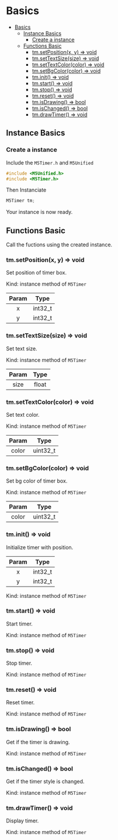 # Basics

- [Basics](#basics)
  - [Instance Basics](#instance-basics)
    - [Create a instance](#create-a-instance)
  - [Functions Basic](#functions-basic)
    - [tm.setPosition(x, y) => void](#tmsetpositionx-y--void)
    - [tm.setTextSize(size) => void](#tmsettextsizesize--void)
    - [tm.setTextColor(color) => void](#tmsettextcolorcolor--void)
    - [tm.setBgColor(color) => void](#tmsetbgcolorcolor--void)
    - [tm.init() => void](#tminit--void)
    - [tm.start() => void](#tmstart--void)
    - [tm.stop() => void](#tmstop--void)
    - [tm.reset() => void](#tmreset--void)
    - [tm.isDrawing() => bool](#tmisdrawing--bool)
    - [tm.isChanged() => bool](#tmischanged--bool)
    - [tm.drawTimer() => void](#tmdrawtimer--void)

## Instance Basics

### Create a instance

Include the `M5Timer.h` and `M5Unified`

```c
#include <M5Unified.h>
#include <M5Timer.h>
```

Then Instanciate

```c
M5Timer tm;
```

Your instance is now ready.

## Functions Basic

Call the fuctions using the created instance.

### tm.setPosition(x, y) => void

Set position of timer box.

Kind: instance method of `M5Timer`

| Param |  Type   |
| :---: | :-----: |
|   x   | int32_t |
|   y   | int32_t |

### tm.setTextSize(size) => void

Set text size.

Kind: instance method of `M5Timer`

| Param | Type  |
| :---: | :---: |
| size  | float |

### tm.setTextColor(color) => void

Set text color.

Kind: instance method of `M5Timer`

| Param |   Type   |
| :---: | :------: |
| color | uint32_t |

### tm.setBgColor(color) => void

Set bg color of timer box.

Kind: instance method of `M5Timer`

| Param |   Type   |
| :---: | :------: |
| color | uint32_t |

### tm.init() => void

Initialize timer with position.

| Param |  Type   |
| :---: | :-----: |
|   x   | int32_t |
|   y   | int32_t |

Kind: instance method of `M5Timer`

### tm.start() => void

Start timer.

Kind: instance method of `M5Timer`

### tm.stop() => void

Stop timer.

Kind: instance method of `M5Timer`

### tm.reset() => void

Reset timer.

Kind: instance method of `M5Timer`

### tm.isDrawing() => bool

Get if the timer is drawing.

Kind: instance method of `M5Timer`

### tm.isChanged() => bool

Get if the timer style is changed.

Kind: instance method of `M5Timer`

### tm.drawTimer() => void

Display timer.

Kind: instance method of `M5Timer`
